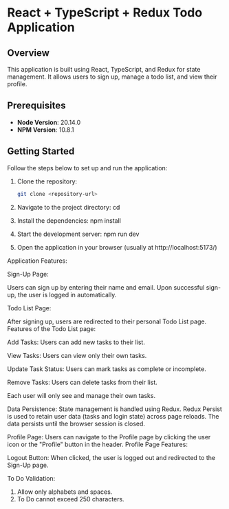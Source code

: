 # React + TypeScript + Redux Todo Application

## Overview

This application is built using React, TypeScript, and Redux for state management. It allows users to sign up, manage a todo list, and view their profile.

## Prerequisites

- **Node Version**: 20.14.0
- **NPM Version**: 10.8.1

## Getting Started

Follow the steps below to set up and run the application:

1. Clone the repository:

   ```bash
   git clone <repository-url>

2. Navigate to the project directory:
cd <project-directory>

3. Install the dependencies:
npm install

4. Start the development server:
npm run dev


5. Open the application in your browser (usually at http://localhost:5173/)

Application Features:

Sign-Up Page:

Users can sign up by entering their name and email.
Upon successful sign-up, the user is logged in automatically.


Todo List Page:

After signing up, users are redirected to their personal Todo List page.
Features of the Todo List page:

Add Tasks: Users can add new tasks to their list.

View Tasks: Users can view only their own tasks.

Update Task Status: Users can mark tasks as complete or incomplete.

Remove Tasks: Users can delete tasks from their list.

Each user will only see and manage their own tasks.


Data Persistence:
State management is handled using Redux.
Redux Persist is used to retain user data (tasks and login state) across page reloads. The data persists until the browser session is closed.


Profile Page:
Users can navigate to the Profile page by clicking the user icon or the "Profile" button in the header.
Profile Page Features:

Logout Button: When clicked, the user is logged out and redirected to the Sign-Up page.

To Do Validation: 
1. Allow only alphabets and spaces.
2. To Do cannot exceed 250 characters.



